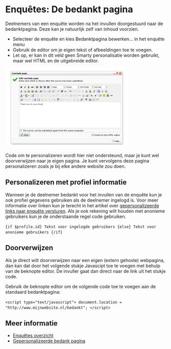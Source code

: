 # Enquêtes: De bedankt pagina

Deelnemers van een enquête worden na het invullen doorgestuurd naar de bedanktpagina.
Deze kan je natuurlijk zelf van inhoud voorzien.

* Selecteer de enquête en kies Bedanktpagina bewerken... in het enquête menu
* Gebruik de editor om je eigen tekst of afbeeldingen toe te voegen.
* Let op, er kan in dit veld geen Smarty personalisatie worden gebruikt,
maar wel HTML en de uitgebreide editor.

![Editing the conclude page](../images/editconcludepage.png)

Code om te personalizeren wordt hier niet ondersteund, maar je kunt wel 
doorverwijzen naar je eigen pagina. Je kunt vervolgens deze pagina personalizeren 
zoals je bij elke andere website zou doen.

## Personalizeren met profiel informatie

Wanneer je de deelnemer bedankt voor het invullen van de enquête kun je 
ook profiel gegevens gebruiken als de deelnemer ingelogd is. Voor meer 
informatie over linken kun je terecht in het artikel over [gepersonalizeerde 
links naar enquête versturen](./surveys-register-participants).
Als je ook rekening wilt houden met anonieme gebruikers kun je de onderstaande 
regel code gebruiken.

`{if $profile.id} Tekst voor ingelogde gebruikers {else} Tekst voor anonieme gebruikers {/if}`

## Doorverwijzen
Als je direct wilt doorverwijzen naar een eigen (extern gehoste) webpagina, 
dan kan dat door het volgende stukje Javascipt toe te voegen met behulp 
van de beknopte editor. De invuller gaat dan direct naar de link uit het 
stukje code.

Gebruik de beknopte editor om de volgende code toe te voegen aan de standaard bedanktpagina:

`<script type="text/javascript"> document.location = "http://www.mijnwebsite.nl/bedankt"; </script>`

## Meer informatie

* [Enquêtes overzicht](./surveys)
* [Gepersonalizeerde bedank pagina](./personalized-survey-conclude-page)
